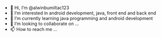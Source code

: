 - 👋 Hi, I’m @alwinbumiltac123
- 👀 I’m interested in android development, java, front end and back end
- 🌱 I’m currently learning java programming and android development
- 💞️ I’m looking to collaborate on ...
- 📫 How to reach me ...

<!---
alwinbumiltac123/alwinbumiltac123 is a ✨ special ✨ repository because its `README.md` (this file) appears on your GitHub profile.
You can click the Preview link to take a look at your changes.
--->

